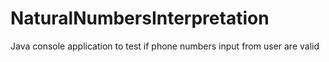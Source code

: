 # NaturalNumbersInterpretation
Java console application to test if phone numbers input from user are valid
